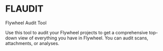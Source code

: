 # FLAUDIT

Flywheel Audit Tool

Use this tool to audit your Flywheel projects to get a comprehensive top-down view of everything you have in Flywheel. You can audit scans, attachments, or analyses.
